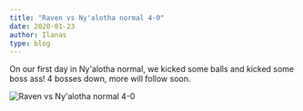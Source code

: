```yaml
---
title: "Raven vs Ny'alotha normal 4-0"
date: 2020-01-23
author: Ilanas
type: blog
---
```


On our first day in Ny'alotha normal, we kicked some balls and kicked some boss ass! 4 bosses down, more will follow soon.

![Raven vs Ny'alotha normal 4-0](/posts/2020-01-23/WoWScrnShot_012220_224459.jpg)
<!--more-->

